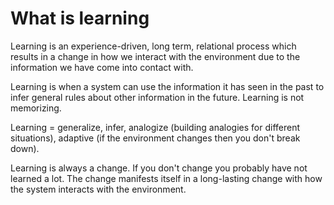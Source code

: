 # What is learning

Learning is an experience-driven, long term, relational process which results in a change in how we interact with the environment due to the information we have come into contact with. 

Learning is when a system can use the information it has seen in the past to infer general rules about other information in the future. Learning is not memorizing.

Learning = generalize, infer, analogize (building analogies for different situations), adaptive (if the environment changes then you don't break down). 

Learning is always a change. If you don't change you probably have not learned a lot. The change manifests itself in a long-lasting change with how the system interacts with the environment. 